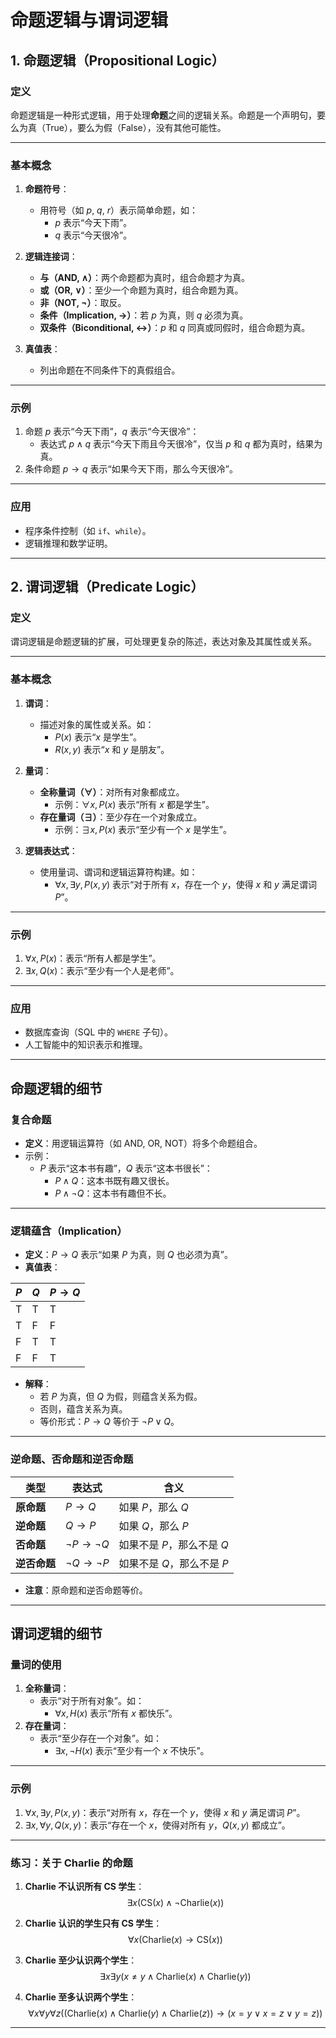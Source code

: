 

# **命题逻辑与谓词逻辑**

## 1. **命题逻辑（Propositional Logic）**

### **定义**
命题逻辑是一种形式逻辑，用于处理**命题**之间的逻辑关系。命题是一个声明句，要么为真（True），要么为假（False），没有其他可能性。

---

### **基本概念**
1. **命题符号**：
   - 用符号（如 $p$, $q$, $r$）表示简单命题，如：
     - $p$ 表示“今天下雨”。
     - $q$ 表示“今天很冷”。

2. **逻辑连接词**：
   - **与（AND, ∧）**：两个命题都为真时，组合命题才为真。
   - **或（OR, ∨）**：至少一个命题为真时，组合命题为真。
   - **非（NOT, ¬）**：取反。
   - **条件（Implication, →）**：若 $p$ 为真，则 $q$ 必须为真。
   - **双条件（Biconditional, ↔）**：$p$ 和 $q$ 同真或同假时，组合命题为真。

3. **真值表**：
   - 列出命题在不同条件下的真假组合。

---

### **示例**
1. 命题 $p$ 表示“今天下雨”，$q$ 表示“今天很冷”：
   - 表达式 $p ∧ q$ 表示“今天下雨且今天很冷”，仅当 $p$ 和 $q$ 都为真时，结果为真。
2. 条件命题 $p → q$ 表示“如果今天下雨，那么今天很冷”。

---

### **应用**
- 程序条件控制（如 `if`、`while`）。
- 逻辑推理和数学证明。

---

## 2. **谓词逻辑（Predicate Logic）**

### **定义**
谓词逻辑是命题逻辑的扩展，可处理更复杂的陈述，表达对象及其属性或关系。

---

### **基本概念**
1. **谓词**：
   - 描述对象的属性或关系。如：
     - $P(x)$ 表示“$x$ 是学生”。
     - $R(x, y)$ 表示“$x$ 和 $y$ 是朋友”。

2. **量词**：
   - **全称量词（∀）**：对所有对象都成立。
     - 示例：$∀x, P(x)$ 表示“所有 $x$ 都是学生”。
   - **存在量词（∃）**：至少存在一个对象成立。
     - 示例：$∃x, P(x)$ 表示“至少有一个 $x$ 是学生”。

3. **逻辑表达式**：
   - 使用量词、谓词和逻辑运算符构建。如：
     - $∀x, ∃y, P(x, y)$ 表示“对于所有 $x$，存在一个 $y$，使得 $x$ 和 $y$ 满足谓词 $P$”。

---

### **示例**
1. $∀x, P(x)$：表示“所有人都是学生”。
2. $∃x, Q(x)$：表示“至少有一个人是老师”。

---

### **应用**
- 数据库查询（SQL 中的 `WHERE` 子句）。
- 人工智能中的知识表示和推理。

---

## **命题逻辑的细节**

### **复合命题**
- **定义**：用逻辑运算符（如 AND, OR, NOT）将多个命题组合。
- 示例：
  - $P$ 表示“这本书有趣”，$Q$ 表示“这本书很长”：
    - $P ∧ Q$：这本书既有趣又很长。
    - $P ∧ ¬Q$：这本书有趣但不长。

---

### **逻辑蕴含（Implication）**
- **定义**：$P → Q$ 表示“如果 $P$ 为真，则 $Q$ 也必须为真”。
- **真值表**：

| $P$ | $Q$ | $P → Q$ |
|-----|-----|---------|
|  T  |  T  |    T    |
|  T  |  F  |    F    |
|  F  |  T  |    T    |
|  F  |  F  |    T    |

- **解释**：
  - 若 $P$ 为真，但 $Q$ 为假，则蕴含关系为假。
  - 否则，蕴含关系为真。
  - 等价形式：$P → Q$ 等价于 $¬P ∨ Q$。

---

### **逆命题、否命题和逆否命题**

| 类型           | 表达式             | 含义                       |
|----------------|--------------------|----------------------------|
| **原命题**    | $P → Q$            | 如果 $P$，那么 $Q$         |
| **逆命题**    | $Q → P$            | 如果 $Q$，那么 $P$         |
| **否命题**    | $¬P → ¬Q$          | 如果不是 $P$，那么不是 $Q$ |
| **逆否命题**  | $¬Q → ¬P$          | 如果不是 $Q$，那么不是 $P$ |

- **注意**：原命题和逆否命题等价。

---

## **谓词逻辑的细节**

### **量词的使用**
1. **全称量词**：
   - 表示“对于所有对象”。如：
     - $∀x, H(x)$ 表示“所有 $x$ 都快乐”。
2. **存在量词**：
   - 表示“至少存在一个对象”。如：
     - $∃x, ¬H(x)$ 表示“至少有一个 $x$ 不快乐”。

---

### **示例**
1. $∀x, ∃y, P(x, y)$：表示“对所有 $x$，存在一个 $y$，使得 $x$ 和 $y$ 满足谓词 $P$”。
2. $∃x, ∀y, Q(x, y)$：表示“存在一个 $x$，使得对所有 $y$，$Q(x, y)$ 都成立”。

---

### **练习：关于 Charlie 的命题**
1. **Charlie 不认识所有 CS 学生**：
   $$
   ∃x (\text{CS}(x) ∧ ¬\text{Charlie}(x))
   $$

2. **Charlie 认识的学生只有 CS 学生**：
   $$
   ∀x (\text{Charlie}(x) → \text{CS}(x))
   $$

3. **Charlie 至少认识两个学生**：
   $$
   ∃x ∃y (x ≠ y ∧ \text{Charlie}(x) ∧ \text{Charlie}(y))
   $$

4. **Charlie 至多认识两个学生**：
   $$
   ∀x ∀y ∀z ((\text{Charlie}(x) ∧ \text{Charlie}(y) ∧ \text{Charlie}(z)) → (x = y ∨ x = z ∨ y = z))
   $$

---
